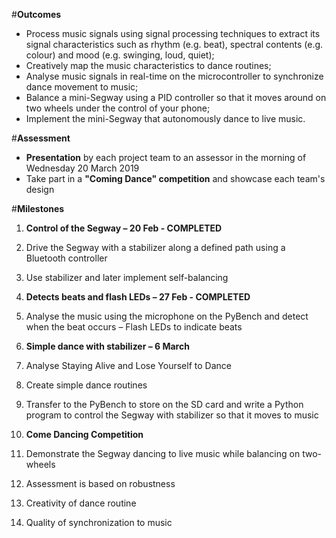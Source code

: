 #**Outcomes**

- Process music signals using signal processing techniques to extract its signal characteristics such as rhythm (e.g. beat), spectral contents (e.g. colour) and mood (e.g. swinging, loud, quiet);
- Creatively map the music characteristics to dance routines;
- Analyse music signals in real-time on the microcontroller to synchronize dance movement to music;
- Balance a mini-Segway using a PID controller so that it moves around on two wheels under the control of your phone;
- Implement the mini-Segway that autonomously dance to live music.

#**Assessment**

- **Presentation** by each project team to an assessor in the morning of Wednesday 20 March 2019
- Take part in a **"Coming Dance" competition** and showcase each team&#39;s design

#**Milestones**

1. **Control of the Segway – 20 Feb - COMPLETED**
  1. Drive the Segway with a stabilizer along a defined path using a Bluetooth controller
  2. Use stabilizer and later implement self-balancing

1. **Detects beats and flash LEDs – 27 Feb - COMPLETED**
  1. Analyse the music using the microphone on the PyBench and detect when the beat occurs – Flash LEDs to indicate beats

1. **Simple dance with stabilizer – 6 March**
  1. Analyse Staying Alive and Lose Yourself to Dance
  2. Create simple dance routines
  3. Transfer to the PyBench to store on the SD card and write a Python program to control the Segway with stabilizer so that it moves to music

1. **Come Dancing Competition**
  1. Demonstrate the Segway dancing to live music while balancing on two-wheels
  2. Assessment is based on robustness
  3. Creativity of dance routine
  4. Quality of synchronization to music
